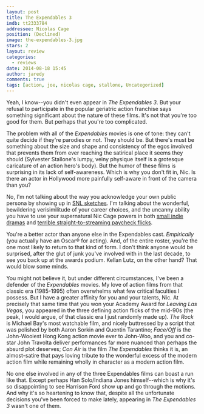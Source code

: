 ```yaml
---
layout: post
title: The Expendables 3
imdb: tt2333784
addressee: Nicolas Cage
position: (Declined)
image: the-expendables-3.jpg
stars: 2
layout: review 
categories: 
  - reviews
date: 2014-08-18 15:45
author: jaredy
comments: true
tags: [action, joe, nicolas cage, stallone, Uncategorized]
---
```


Yeah, I know--you didn't even appear in _The Expendables 3_. But your refusal to participate in the popular geriatric action franchise says something significant about the nature of these films. It's not that you're too good for them. But perhaps that you're too complicated. 

The problem with all of the _Expendables_ movies is one of tone: they can't quite decide if they're parodies or not. They should be. But there's must be something about the size and shape and consistency of the egos involved that prevents them from ever reaching the satirical place it seems they should (Sylvester Stallone's lumpy, veiny physique itself is a grotesque caricature of an action hero's body). But the humor of these films is surprising in its lack of self-awareness. Which is why you don't fit in, Nic. Is there an actor in Hollywood more painfully self-aware in front of the camera than you?

No, I'm not talking about the way you acknowledge your own public persona by showing up in [SNL sketches][2]. I'm talking about the wonderful, bewildering verisimilitude of your career choices, and the uncanny ability you have to use your supernatural Nic Cage powers in both [small indie dramas][3] and [terrible straight-to-streaming paycheck flicks][4]. 

   [2]: https://screen.yahoo.com/weekend-cage-000000391.html
   [3]: /letters/2014/5/22/joe.html
   [4]: http://www.imdb.com/title/tt2005374/?ref_=nm_flmg_act_11

You're a better actor than anyone else in the Expendables cast. _Empirically_ (you actually have an Oscar® for acting). And, of the entire roster, you're the one most likely to return to that kind of form. I don't think anyone would be surprised, after the glut of junk you've involved with in the last decade, to see you back up at the awards podium. Kellan Lutz, on the other hand? That would blow some minds.

You might not believe it, but under different circumstances, I've been a defender of the _Expendables_ movies. My love of action films from that classic era (1985-1995) often overwhelms what few critical faculties I possess. But I have a greater affinity for you and your talents, Nic. At precisely that same time that you won your Academy Award for _Leaving Las Vegas_, you appeared in the three defining action flicks of the mid-90s (the peak, I would argue, of that classic era I just randomly made up). _The Rock_ is Michael Bay's most watchable film, and nicely buttressed by a script that was polished by both Aaron Sorkin and Quentin Tarantino; _Face/Off_ is the John-Wooiest Hong Kong action movie ever to John-Woo, and you and co-star John Travolta deliver performances far more nuanced than perhaps the absurd plot deserves; _Con Air_ is the film _The Expendables_ thinks it is, an almost-satire that pays loving tribute to the wonderful excess of the modern action film while remaining wholly in character as a modern action film.  

No one else involved in any of the three Expendables films can boast a run like that. Except perhaps Han Solo/Indiana Jones himself--which is why it's so disappointing to see Harrison Ford show up and go through the motions. And why it's so heartening to know that, despite all the unfortunate decisions you've been forced to make lately, appearing in _The Expendables 3_ wasn't one of them.  